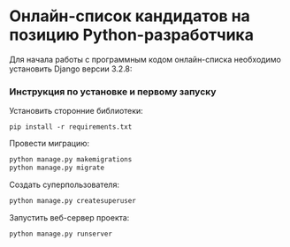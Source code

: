 # Онлайн-список кандидатов на позицию Python-разработчика

Для начала работы с программным кодом онлайн-списка необходимо
установить Django версии 3.2.8:

### Инструкция по установке и первому запуску 

Установить сторонние библиотеки:

```
pip install -r requirements.txt
```

Провести миграцию:

```bash
python manage.py makemigrations
python manage.py migrate
```

Создать суперпользователя:

```bash
python manage.py createsuperuser
```

Запустить веб-сервер проекта:

```bash
python manage.py runserver
```